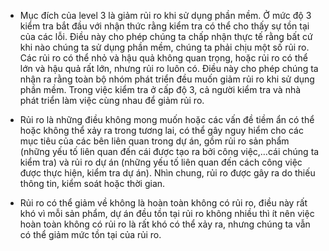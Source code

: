 * Mục đích của level 3 là giảm rủi ro khi sử dụng phần mềm. Ở mức độ 3 kiểm tra bắt đầu với nhận thức rằng kiểm tra có thể cho thấy sự tồn tại của các lỗi. Điều này cho phép chúng ta chấp nhận thực tế rằng bất cứ khi nào chúng ta sử dụng phần mềm, chúng ta phải chịu một số rủi ro. Các rủi ro có thể nhỏ và hậu quả không quan trọng, hoặc rủi ro có thể lớn và hậu quả rất lớn, nhưng rủi ro luôn có. Điều này cho phép chúng ta nhận ra rằng toàn bộ nhóm phát triển đều muốn giảm rủi ro khi sử dụng phần mềm. Trong việc kiểm tra ở cấp độ 3, cả người kiểm tra và nhà phát triển làm việc cùng nhau để giảm rủi ro. 

* Rủi ro là những điều không mong muốn hoặc các vấn đề tiềm ẩn có thể hoặc không thể xảy ra trong tương lai, có thể gây nguy hiểm cho các mục tiêu của các bên liên quan trong dự án, gồm rủi ro sản phẩm (những yếu tố liên quan đến cái được tạo ra bởi công việc,…cái chúng ta kiểm tra) và rủi ro dự án (những yếu tố liên quan đến cách công việc được thực hiện, kiểm tra dự án). Nhìn chung, rủi ro được gây ra do thiếu thông tin, kiểm soát hoặc thời gian.

* Rủi ro có thể giảm về không là hoàn toàn không có rủi ro, điều này rất khó vì mỗi sản phẩm, dự án đều tồn tại rủi ro không nhiều thì ít nên việc hoàn toàn không có rủi ro là rất khó có thể xảy ra, nhưng chúng ta vẫn có thể giảm mức tồn tại của rủi ro.
